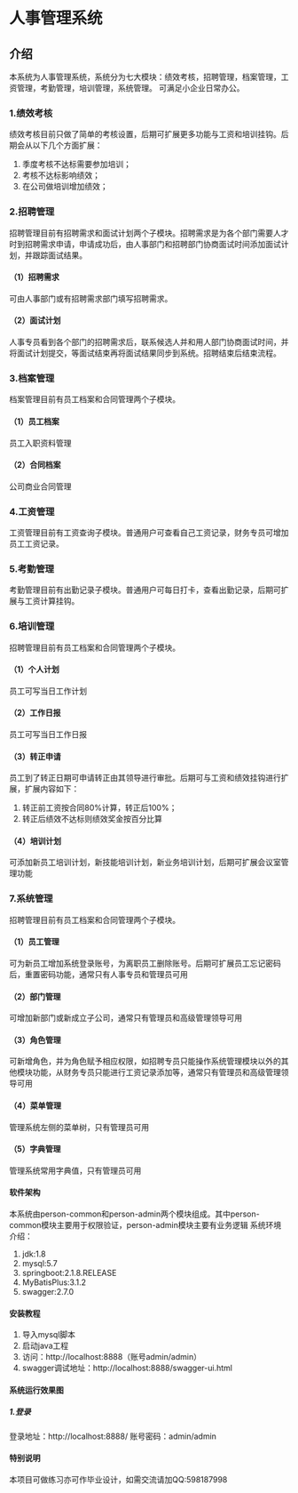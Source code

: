 # 人事管理系统

## 介绍
本系统为人事管理系统，系统分为七大模块：绩效考核，招聘管理，档案管理，工资管理，考勤管理，培训管理，系统管理。
可满足小企业日常办公。

### 1.绩效考核
绩效考核目前只做了简单的考核设置，后期可扩展更多功能与工资和培训挂钩。后期会从以下几个方面扩展：
1. 季度考核不达标需要参加培训；
2. 考核不达标影响绩效；
3. 在公司做培训增加绩效；

### 2.招聘管理
招聘管理目前有招聘需求和面试计划两个子模块。招聘需求是为各个部门需要人才时到招聘需求申请，申请成功后，由人事部门和招聘部门协商面试时间添加面试计划，并跟踪面试结果。
#### （1）招聘需求
可由人事部门或有招聘需求部门填写招聘需求。
#### （2）面试计划
人事专员看到各个部门的招聘需求后，联系候选人并和用人部门协商面试时间，并将面试计划提交，等面试结束再将面试结果同步到系统。招聘结束后结束流程。

### 3.档案管理
档案管理目前有员工档案和合同管理两个子模块。
#### （1）员工档案
员工入职资料管理
#### （2）合同档案
公司商业合同管理

### 4.工资管理
工资管理目前有工资查询子模块。普通用户可查看自己工资记录，财务专员可增加员工工资记录。

### 5.考勤管理
考勤管理目前有出勤记录子模块。普通用户可每日打卡，查看出勤记录，后期可扩展与工资计算挂钩。

### 6.培训管理
招聘管理目前有员工档案和合同管理两个子模块。
#### （1）个人计划
员工可写当日工作计划
#### （2）工作日报
员工可写当日工作日报
#### （3）转正申请
员工到了转正日期可申请转正由其领导进行审批。后期可与工资和绩效挂钩进行扩展，扩展内容如下：
1. 转正前工资按合同80%计算，转正后100%；
2. 转正后绩效不达标则绩效奖金按百分比算
#### （4）培训计划
可添加新员工培训计划，新技能培训计划，新业务培训计划，后期可扩展会议室管理功能

### 7.系统管理
招聘管理目前有员工档案和合同管理两个子模块。
#### （1）员工管理
可为新员工增加系统登录账号，为离职员工删除账号。后期可扩展员工忘记密码后，重置密码功能，通常只有人事专员和管理员可用
#### （2）部门管理
可增加新部门或新成立子公司，通常只有管理员和高级管理领导可用
#### （3）角色管理
可新增角色，并为角色赋予相应权限，如招聘专员只能操作系统管理模块以外的其他模块功能，从财务专员只能进行工资记录添加等，通常只有管理员和高级管理领导可用
#### （4）菜单管理
管理系统左侧的菜单树，只有管理员可用
#### （5）字典管理
管理系统常用字典值，只有管理员可用

#### 软件架构
本系统由person-common和person-admin两个模块组成。其中person-common模块主要用于权限验证，person-admin模块主要有业务逻辑
系统环境介绍：
1. jdk:1.8
2. mysql:5.7
3. springboot:2.1.8.RELEASE
4. MyBatisPlus:3.1.2
5. swagger:2.7.0

#### 安装教程
1. 导入mysql脚本
2. 启动java工程
3. 访问：http://localhost:8888（账号admin/admin）
4. swagger调试地址：http://localhost:8888/swagger-ui.html

#### 系统运行效果图
##### 1.登录
登录地址：http://localhost:8888/
账号密码：admin/admin

#### 特别说明
本项目可做练习亦可作毕业设计，如需交流请加QQ:598187998
